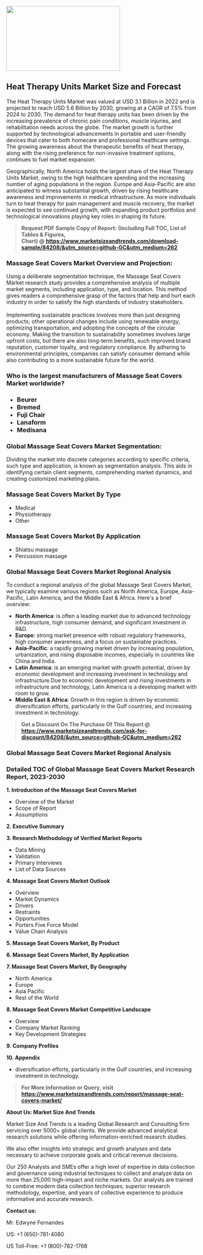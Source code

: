 <p><img class="alignnone size-medium wp-image-20088" src="https://ffe5etoiles.com/wp-content/uploads/2024/12/MST1-300x171.png" alt="" width="300" height="171" /></p><h2>Heat Therapy Units Market Size and Forecast</h2><p>The Heat Therapy Units Market was valued at USD 3.1 Billion in 2022 and is projected to reach USD 5.6 Billion by 2030, growing at a CAGR of 7.5% from 2024 to 2030. The demand for heat therapy units has been driven by the increasing prevalence of chronic pain conditions, muscle injuries, and rehabilitation needs across the globe. The market growth is further supported by technological advancements in portable and user-friendly devices that cater to both homecare and professional healthcare settings. The growing awareness about the therapeutic benefits of heat therapy, along with the rising preference for non-invasive treatment options, continues to fuel market expansion.</p><p>Geographically, North America holds the largest share of the Heat Therapy Units Market, owing to the high healthcare spending and the increasing number of aging populations in the region. Europe and Asia-Pacific are also anticipated to witness substantial growth, driven by rising healthcare awareness and improvements in medical infrastructure. As more individuals turn to heat therapy for pain management and muscle recovery, the market is expected to see continued growth, with expanding product portfolios and technological innovations playing key roles in shaping its future.</p></p><blockquote id="" class=""><strong>Request PDF Sample Copy of Report: (Including Full TOC, List of Tables &amp; Figures, Chart)&nbsp;@&nbsp;<strong><a href="https://www.marketsizeandtrends.com/download-sample/84208/&utm_source=github-GC&utm_medium=262" target="_blank">https://www.marketsizeandtrends.com/download-sample/84208/&utm_source=github-GC&utm_medium=262</a></strong></strong></blockquote><h3 id="" class="">Massage Seat Covers Market&nbsp;Overview and Projection:</h3><p id="" class="">Using a deliberate segmentation technique, the Massage Seat Covers Market research study provides a comprehensive analysis of multiple market segments, including application, type, and location. This method gives readers a comprehensive grasp of the factors that help and hurt each industry in order to satisfy the high standards of industry stakeholders. <br /> <br />Implementing sustainable practices involves more than just designing products; other operational changes include using renewable energy, optimizing transportation, and adopting the concepts of the circular economy. Making the transition to sustainability sometimes involves large upfront costs, but there are also long-term benefits, such improved brand reputation, customer loyalty, and regulatory compliance. By adhering to environmental principles, companies can satisfy consumer demand while also contributing to a more sustainable future for the world.</p><h3 id="" class="">Who is the largest manufacturers of&nbsp;Massage Seat Covers Market worldwide?</h3><h3 class=""><p><ul><li>Beurer </li><li> Bremed </li><li> Fuji Chair </li><li> Lanaform </li><li> Medisana</li></ul></p></h3><h3 id="" class="">Global&nbsp;Massage Seat Covers Market Segmentation:</h3><p id="" class="">Dividing the market into discrete categories according to specific criteria, such type and application, is known as segmentation analysis. This aids in identifying certain client segments, comprehending market dynamics, and creating customized marketing plans.</p><h3 id="" class="">Massage Seat Covers Market&nbsp;By Type</h3><p><p><ul><li>Medical </li><li> Physiotherapy </li><li> Other</p></li></ul></p></p><h3 id="" class="">Massage Seat Covers Market&nbsp;By Application</h3><p class=""><p><ul><li>Shiatsu massage </li><li> Percussion massage</li></ul></p></p><h3 id="" class="">Global Massage Seat Covers Market Regional Analysis</h3><p id="" class="">To conduct a regional analysis of the global Massage Seat Covers Market, we typically examine various regions such as North America, Europe, Asia-Pacific, Latin America, and the Middle East &amp; Africa. Here's a brief overview:</p><ul><li><strong>North America</strong>: is often a leading market due to advanced technology infrastructure, high consumer demand, and significant investment in R&amp;D.</li><li><strong>Europe</strong>: strong market presence with robust regulatory frameworks, high consumer awareness, and a focus on sustainable practices.</li><li><strong>Asia-Pacific</strong>: a rapidly growing market driven by increasing population, urbanization, and rising disposable incomes, especially in countries like China and India.</li><li><strong>Latin America</strong>: is an emerging market with growth potential, driven by economic development and increasing investment in technology and infrastructure.Due to economic development and rising investments in infrastructure and technology, Latin America is a developing market with room to grow.</li><li><strong>Middle East &amp; Africa</strong>: Growth in this region is driven by economic diversification efforts, particularly in the Gulf countries, and increasing investment in technology.</li></ul><blockquote id="" class=""><strong>Get a Discount On The Purchase Of This Report @ <strong><a href="https://www.marketsizeandtrends.com/ask-for-discount/84208/&utm_source=github-GC&utm_medium=262" target="_blank">https://www.marketsizeandtrends.com/ask-for-discount/84208/&utm_source=github-GC&utm_medium=262</a></strong></strong></blockquote><h3 id="" class="">Global Massage Seat Covers Market Regional Analysis</h3><h3 id="" class="">Detailed TOC of Global Massage Seat Covers Market Research Report, 2023-2030</h3><p id="" class=""><strong>1. Introduction of the Massage Seat Covers Market</strong></p><ul><li>Overview of the Market</li><li>Scope of Report</li><li>Assumptions</li></ul><p id="" class=""><strong>2. Executive Summary</strong></p><p id="" class=""><strong>3. Research Methodology of Verified Market Reports</strong></p><ul><li>Data Mining</li><li>Validation</li><li>Primary Interviews</li><li>List of Data Sources</li></ul><p id="" class=""><strong>4. Massage Seat Covers Market Outlook</strong></p><ul><li>Overview</li><li>Market Dynamics</li><li>Drivers</li><li>Restraints</li><li>Opportunities</li><li>Porters Five Force Model</li><li>Value Chain Analysis</li></ul><p id="" class=""><strong>5. Massage Seat Covers Market, By Product</strong></p><p id="" class=""><strong>6. Massage Seat Covers Market, By Application</strong></p><p id="" class=""><strong>7. Massage Seat Covers Market, By Geography</strong></p><ul><li>North America</li><li>Europe</li><li>Asia Pacific</li><li>Rest of the World</li></ul><p id="" class=""><strong>8. Massage Seat Covers Market Competitive Landscape</strong></p><ul><li>Overview</li><li>Company Market Ranking</li><li>Key Development Strategies</li></ul><p id="" class=""><strong>9. Company Profiles</strong></p><p id="" class=""><strong>10. Appendix</strong></p><ul><li>diversification efforts, particularly in the Gulf countries, and increasing investment in technology.</li></ul><blockquote id="" class=""><strong>For More Information or Query, visit <strong><strong><a href="https://www.marketsizeandtrends.com/report/massage-seat-covers-market/" target="_blank">https://www.marketsizeandtrends.com/report/massage-seat-covers-market/</a></strong></strong></strong></blockquote><p id="" class=""><strong>About Us: Market Size And Trends</strong></p><p id="" class="">Market Size And Trends is a leading Global Research and Consulting firm servicing over 5000+ global clients. We provide advanced analytical research solutions while offering information-enriched research studies.</p><p id="" class="">We also offer insights into strategic and growth analyses and data necessary to achieve corporate goals and critical revenue decisions.</p><p id="" class="">Our 250 Analysts and SMEs offer a high level of expertise in data collection and governance using industrial techniques to collect and analyze data on more than 25,000 high-impact and niche markets. Our analysts are trained to combine modern data collection techniques, superior research methodology, expertise, and years of collective experience to produce informative and accurate research.</p><p id="" class=""><strong>Contact us:</strong></p><p id="" class="">Mr. Edwyne Fernandes</p><p id="" class="">US: +1 (650)-781-4080</p><p id="" class="">US Toll-Free: +1 (800)-782-1768</p>
